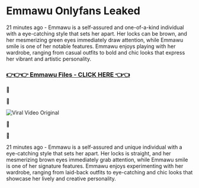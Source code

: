 # Emmawu Onlyfans Leaked

<p>21 minutes ago - Emmawu is a self-assured and one-of-a-kind individual with a eye-catching style that sets her apart. Her locks can be brown, and her mesmerizing green eyes immediately draw attention, while Emmawu smile is one of her notable features. Emmawu enjoys playing with her wardrobe, ranging from casual outfits to bold and chic looks that express her vibrant and artistic personality.</p><p>
<h3><a href="https://fansleaks.com-getfree.pro/emmawu" rel="nofollow">👉👉👉 Emmawu Files - CLICK HERE 👈👈</a></h3>
<p>🔻</p>
<p>🔻</p> <p>
<a href="https://fansleaks.com-getfree.pro/emmawu" rel="nofollow"><img src="https://i.imgur.com/0ZbtXZ5.gif" alt="Viral Video Original" style="max-width: 100%; display: inline-block;" data-target="animated-image.originalImage"></a>
<p>🔻</p>
<p>🔻</p> <p>21 minutes ago - Emmawu is a self-assured and unique individual with a eye-catching style that sets her apart. Her locks is straight, and her mesmerizing brown eyes immediately grab attention, while Emmawu smile is one of her signature features. Emmawu enjoys experimenting with her wardrobe, ranging from laid-back outfits to eye-catching and chic looks that showcase her lively and creative personality.</p>